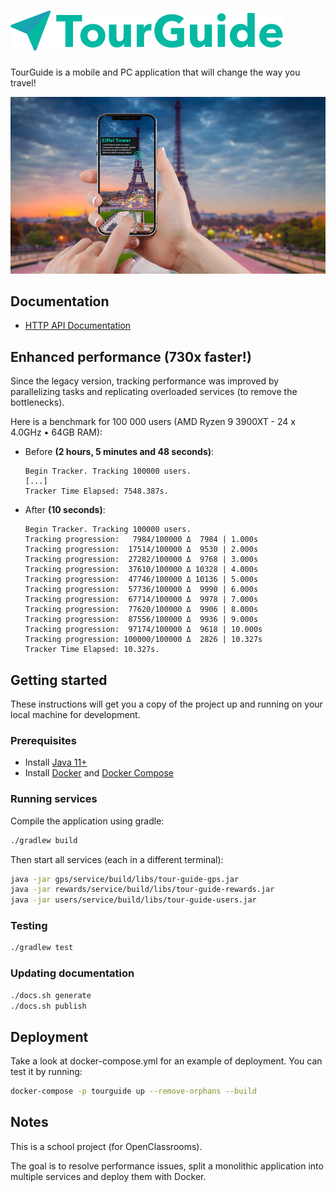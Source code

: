 # [![TourGuide](.readme/logo.png?raw=true)](https://github.com/np111/P8_tourguide)

TourGuide is a mobile and PC application that will change the way you travel!

![Poster](.readme/poster.jpg?raw=true)

## Documentation

- [HTTP API Documentation](https://np111.github.io/P8_tourguide/index.html)

## Enhanced performance (730x faster!)

Since the legacy version, tracking performance was improved by parallelizing
tasks and replicating overloaded services (to remove the bottlenecks).

Here is a benchmark for 100 000 users (AMD Ryzen 9 3900XT - 24 x 4.0GHz • 64GB
RAM):

- Before **(2 hours, 5 minutes and 48 seconds)**:
  ```
  Begin Tracker. Tracking 100000 users.
  [...]
  Tracker Time Elapsed: 7548.387s.
  ```

- After **(10 seconds)**:
  ```
  Begin Tracker. Tracking 100000 users.
  Tracking progression:   7984/100000 Δ  7984 | 1.000s
  Tracking progression:  17514/100000 Δ  9530 | 2.000s
  Tracking progression:  27282/100000 Δ  9768 | 3.000s
  Tracking progression:  37610/100000 Δ 10328 | 4.000s
  Tracking progression:  47746/100000 Δ 10136 | 5.000s
  Tracking progression:  57736/100000 Δ  9990 | 6.000s
  Tracking progression:  67714/100000 Δ  9978 | 7.000s
  Tracking progression:  77620/100000 Δ  9906 | 8.000s
  Tracking progression:  87556/100000 Δ  9936 | 9.000s
  Tracking progression:  97174/100000 Δ  9618 | 10.000s
  Tracking progression: 100000/100000 Δ  2826 | 10.327s
  Tracker Time Elapsed: 10.327s.
  ```

## Getting started

These instructions will get you a copy of the project up and running on your
local machine for development.

### Prerequisites

- Install
  [Java 11+](https://adoptopenjdk.net/?variant=openjdk15&jvmVariant=hotspot)
- Install [Docker](https://docs.docker.com/get-docker/)
  and [Docker Compose](https://docs.docker.com/compose/install/)

### Running services

Compile the application using gradle:

```bash
./gradlew build
```

Then start all services (each in a different terminal):

```bash
java -jar gps/service/build/libs/tour-guide-gps.jar
java -jar rewards/service/build/libs/tour-guide-rewards.jar
java -jar users/service/build/libs/tour-guide-users.jar
```

### Testing

```bash
./gradlew test
```

### Updating documentation

```bash
./docs.sh generate
./docs.sh publish
```

## Deployment

Take a look at docker-compose.yml for an example of deployment. You can test it
by running:

```bash
docker-compose -p tourguide up --remove-orphans --build
```

## Notes

This is a school project (for OpenClassrooms).

The goal is to resolve performance issues, split a monolithic application into
multiple services and deploy them with Docker.
